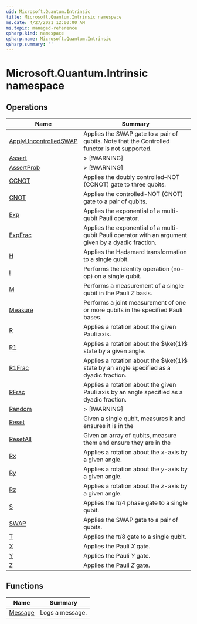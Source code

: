 ```yaml
---
uid: Microsoft.Quantum.Intrinsic
title: Microsoft.Quantum.Intrinsic namespace
ms.date: 4/27/2021 12:00:00 AM
ms.topic: managed-reference
qsharp.kind: namespace
qsharp.name: Microsoft.Quantum.Intrinsic
qsharp.summary: ''
---
```


# Microsoft.Quantum.Intrinsic namespace




<!-- summaries -->

## Operations

| Name | Summary |
|------|---------|
|[ApplyUncontrolledSWAP](xref:Microsoft.Quantum.Intrinsic.ApplyUncontrolledSWAP) |Applies the SWAP gate to a pair of qubits. Note that the Controlled functor is not supported. |
|[Assert](xref:Microsoft.Quantum.Intrinsic.Assert) |> [!WARNING] |
|[AssertProb](xref:Microsoft.Quantum.Intrinsic.AssertProb) |> [!WARNING] |
|[CCNOT](xref:Microsoft.Quantum.Intrinsic.CCNOT) |Applies the doubly controlled–NOT (CCNOT) gate to three qubits. |
|[CNOT](xref:Microsoft.Quantum.Intrinsic.CNOT) |Applies the controlled-NOT (CNOT) gate to a pair of qubits. |
|[Exp](xref:Microsoft.Quantum.Intrinsic.Exp) |Applies the exponential of a multi-qubit Pauli operator. |
|[ExpFrac](xref:Microsoft.Quantum.Intrinsic.ExpFrac) |Applies the exponential of a multi-qubit Pauli operator with an argument given by a dyadic fraction. |
|[H](xref:Microsoft.Quantum.Intrinsic.H) |Applies the Hadamard transformation to a single qubit. |
|[I](xref:Microsoft.Quantum.Intrinsic.I) |Performs the identity operation (no-op) on a single qubit. |
|[M](xref:Microsoft.Quantum.Intrinsic.M) |Performs a measurement of a single qubit in the Pauli $Z$ basis. |
|[Measure](xref:Microsoft.Quantum.Intrinsic.Measure) |Performs a joint measurement of one or more qubits in the specified Pauli bases. |
|[R](xref:Microsoft.Quantum.Intrinsic.R) |Applies a rotation about the given Pauli axis. |
|[R1](xref:Microsoft.Quantum.Intrinsic.R1) |Applies a rotation about the $\ket{1}$ state by a given angle. |
|[R1Frac](xref:Microsoft.Quantum.Intrinsic.R1Frac) |Applies a rotation about the $\ket{1}$ state by an angle specified as a dyadic fraction. |
|[RFrac](xref:Microsoft.Quantum.Intrinsic.RFrac) |Applies a rotation about the given Pauli axis by an angle specified as a dyadic fraction. |
|[Random](xref:Microsoft.Quantum.Intrinsic.Random) |> [!WARNING] |
|[Reset](xref:Microsoft.Quantum.Intrinsic.Reset) |Given a single qubit, measures it and ensures it is in the |0⟩ state such that it can be safely released. |
|[ResetAll](xref:Microsoft.Quantum.Intrinsic.ResetAll) |Given an array of qubits, measure them and ensure they are in the |0⟩ state such that they can be safely released. |
|[Rx](xref:Microsoft.Quantum.Intrinsic.Rx) |Applies a rotation about the $x$-axis by a given angle. |
|[Ry](xref:Microsoft.Quantum.Intrinsic.Ry) |Applies a rotation about the $y$-axis by a given angle. |
|[Rz](xref:Microsoft.Quantum.Intrinsic.Rz) |Applies a rotation about the $z$-axis by a given angle. |
|[S](xref:Microsoft.Quantum.Intrinsic.S) |Applies the π/4 phase gate to a single qubit. |
|[SWAP](xref:Microsoft.Quantum.Intrinsic.SWAP) |Applies the SWAP gate to a pair of qubits. |
|[T](xref:Microsoft.Quantum.Intrinsic.T) |Applies the π/8 gate to a single qubit. |
|[X](xref:Microsoft.Quantum.Intrinsic.X) |Applies the Pauli $X$ gate. |
|[Y](xref:Microsoft.Quantum.Intrinsic.Y) |Applies the Pauli $Y$ gate. |
|[Z](xref:Microsoft.Quantum.Intrinsic.Z) |Applies the Pauli $Z$ gate. |

## Functions

| Name | Summary |
|------|---------|
|[Message](xref:Microsoft.Quantum.Intrinsic.Message) |Logs a message. |

<!-- /summaries -->
